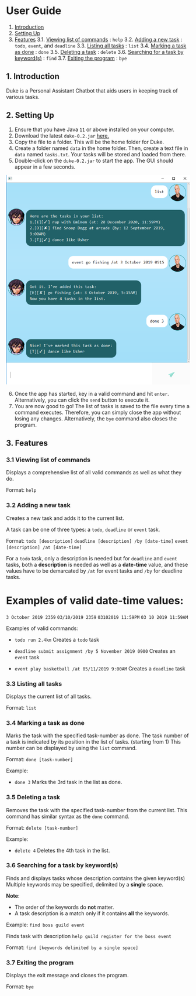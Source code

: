 # User Guide
1. [Introduction](#1-introduction)
2. [Setting Up](#2-setting-up)
3. [Features](#3-features)
   3.1. [Viewing list of commands](#31-viewing-list-of-commands) : `help`
   3.2. [Adding a new task](#32-adding-a-new-task) : `todo`, `event`, and `deadline`
   3.3. [Listing all tasks](#33-listing-all-tasks) : `list`
   3.4. [Marking a task as done](#34-marking-a-task-as-done) : `done`
   3.5. [Deleting a task](#35-deleting-a-task) : `delete`
   3.6. [Searching for a task by keyword(s)](#36-finding-a-task) : `find`
   3.7. [Exiting the program](#37-exiting-the-program) : `bye`

## 1. Introduction
Duke is a Personal Assistant Chatbot that aids users in keeping track of various tasks.

## 2. Setting Up
1. Ensure that you have Java `11` or above installed on your computer. 
2. Download the latest `duke-0.2.jar` [here.](https://github.com/bruceskellator/duke/releases/tag/A-Release)
3. Copy the file to a folder. This will be the home folder for Duke.
4. Create a folder named `data` in the home folder. Then, create a text file in `data` named `tasks.txt`. 
Your tasks will be stored and loaded from there.
5. Double-click on the `duke-0.2.jar` to start the app. The GUI should appear in a few seconds.

![Screenshot of Duke GUI](https://github.com/bruceskellator/duke/blob/master/docs/Ui.png?raw=true)

6. Once the app has started, key in a valid command and hit `enter`.
Alternatively, you can click the `send` button to execute it.
7. You are now good to go! The list of tasks is saved to the file every
time a command executes. Therefore, you can simply close the app without losing any changes.
Alternatively, the `bye` command also closes the program.

## 3. Features

### 3.1 Viewing list of commands
Displays a comprehensive list of all valid commands as well as what they do.

Format: `help`

### 3.2 Adding a new task
Creates a new task and adds it to the current list.

A task can be one of three types: a `todo`, `deadline` or `event` task.

Format: 
`todo [description]` 
`deadline [description] /by [date-time]` 
`event [description] /at [date-time]`

For a `todo` task, only a description is needed but for `deadline` and `event`
tasks, both a **description** is needed as well as a **date-time** value, and these
values have to be demarcated by ` /at ` for event tasks and ` /by ` for deadline tasks.

# Examples of valid date-time values:
`3 October 2019 2359`
`03/10/2019 2359`
`03102019 11:59PM`
`03 10 2019 11:59AM`

Examples of valid commands: 

* `todo run 2.4km`
Creates a `todo` task

* `deadline submit assignment /by 5 November 2019 0900`
Creates an `event` task

* `event play basketball /at 05/11/2019 9:00AM`
Creates a `deadline` task

### 3.3 Listing all tasks
Displays the current list of all tasks.

Format: `list`

### 3.4 Marking a task as done
Marks the task with the specified task-number as done.
The task number of a task is indicated by its position
in the list of tasks. (starting from 1)
This number can be displayed by using the `list` command.

Format: `done [task-number]`

Example:
* `done 3`
Marks the 3rd task in the list as done.

### 3.5 Deleting a task
Removes the task with the specified task-number from the current list.
This command has similar syntax as the `done` command.

Format: `delete [task-number]`

Example:
* `delete 4`
Deletes the 4th task in the list.

### 3.6 Searching for a task by keyword(s)
Finds and displays tasks whose description contains the given keyword(s)
Multiple keywords may be specified, delimited by a **single** space.

**Note**: 
* The order of the keywords do **not** matter.
* A task description is a match only if it contains **all** the keywords.

Example: 
`find boss guild event`

Finds task with description `help guild register for the boss event`

Format: `find [keywords delimited by a single space]`

### 3.7 Exiting the program
Displays the exit message and closes the program.

Format: `bye`